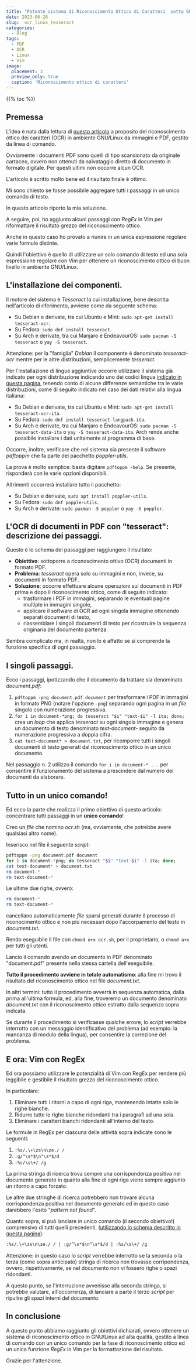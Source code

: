 ```yaml
---
title: "Potente sistema di Riconoscimento Ottico di Caratteri  sotto GNU/Linux per documenti PDF gestito da riga di comando e con rifinitura in Vim."
date: 2023-06-26
slug:  ocr_linux_tesseract
categories:
  - Blog
tags:
  - PDF
  - OCR
  - Linux
  - Vim
image:
  placement: 3
  preview_only: true 
  caption: 'Riconoscimento ottico di caratteri'
---
```


{{% toc %}}


## Premessa

L'idea è nata dalla lettura di [questo articolo](https://www.howtogeek.com/682389/how-to-do-ocr-from-the-linux-command-line-using-tesseract/)   a proposito del  riconoscimento ottico dei caratteri (OCR) in ambiente GNU/Linux da immagini e PDF,  gestito da  linea di comando.

Ovviamente i documenti PDF sono quelli di tipo scansionato da originale cartaceo, ovvero non ottenuti da salvataggio diretto di documento in formato digitale. Per questi ultimi non occorre alcun OCR.

L'articolo è scritto molto bene ed il risultato finale è ottimo.

Mi sono chiesto se fosse possibile aggregare tutti i passaggi in un unico comando di testo.

In questo articolo riporto la mia soluzione.

A seguire, poi, ho aggiunto alcuni passaggi con  *RegEx* in Vim per riformattare il risultato grezzo del riconoscimento ottico.

Anche in questo caso ho provato a riunire in un unica espressione regolare varie formule distinte.

Quindi l'obiettivo è quello di utilizzare un solo comando di testo ed una sola espressione regolare con Vim per ottenere un riconoscimento ottico di buon livello in ambiente GNU/Linux.

## L'installazione dei componenti.

Il motore del sistema è *Tesseract* la cui installazione,   bene descritta nell'articolo di riferimento, avviene come da seguente schema:

- Su Debian e derivate, tra cui Ubuntu e Mint: `sudo apt-get install tesseract-ocr`.
- Su Fedora: `sudo dnf install tesseract`.
- Su Arch e derivate, tra cui Manjaro e EndeavourOS: `sudo pacman -S tesseract` o `yay -S tesseract`.

Attenzione: per la "famiglia" *Debian* il componente è denominato *tesseract-ocr* mentre per le altre distribuzioni, semplicemente *tesseract*.

Per l'installazione di lingue aggiuntive occorre utilizzare il sistema già indicato per ogni distribuzione indicando uno dei codici lingua [indicato in questa pagina](https://github.com/tesseract-ocr/tesseract/blob/main/doc/tesseract.1.asc#languages), tenendo conto di alcune differenze semantiche tra le varie distribuzioni, come di seguito indicato nel caso dei dati relativi alla lingua italiana:

- Su Debian e derivate, tra cui Ubuntu e Mint: `sudo apt-get install tesseract-ocr-ita`.
- Su Fedora: `sudo dnf install tesseract-langpack-ita`.
- Su Arch e derivate, tra cui Manjaro e EndeavourOS: `sudo pacman -S tesseract-data-ita` o `yay -S tesseract-data-ita`. Arch rende anche possibile installare i dati unitamente al programma di base.

Occorre, inoltre, verificare che nel sistema sia presente il software *pdftoppm* che fa parte del pacchetto *poppler-utils*.

La prova è molto semplice: basta digitare `pdftoppm -help`. Se presente, risponderà con le varie opzioni disponibili.

Altrimenti occorrerà installare tutto il pacchetto:

- Su Debian e derivate, `sudo apt install poppler-utils`.
- Su Fedora: `sudo dnf popple-utils`.
- Su Arch e derivate: `sudo pacman -S poppler` o `yay -S poppler`.


## L'OCR di documenti in PDF con "tesseract": descrizione dei passaggi.

Questo è lo schema dei passaggi per raggiungere il risultato:

- **Obiettivo**: sottoporre a riconoscimento ottivo (OCR) documenti in formato PDF.
- **Problema**: *tesseract* opera solo su immagini e non, invece, su documenti in formato PDF.
- **Soluzione**: occorre effettuare alcune operazioni sui documenti in PDF prima e dopo il riconoscimento ottico, come di seguito indicato:
    - trasformare i PDF in immagini, separando le eventuali pagine multiple in  immagini singole, 
    - applicare il software di OCR ad ogni singola immagine ottenendo separati documenti di testo, 
    - riassemblare i singoli documenti di testo per ricostruire la sequenza originaria del documento partenza.

Sembra complicato ma, in realtà, non lo è affatto se si comprende la funzione specifica di ogni passaggio.

## I singoli passaggi.

Ecco i passaggi, ipotizzando che il documento da trattare sia denominato *document.pdf*:

1. `pdftoppm -png document.pdf document` per trasformare i PDF in immagini in formato PNG (notare l'opzione `-png`) separando ogni pagina in un *file* singolo con numerazione progressiva.
2. `for i in document-*png; do tesseract "$i" "text-$i" -l ita; done;` crea un *loop* che applica *tesseract* su ogni singola immagine e genera un documento di testo denominato *text-document-* seguito da numerazione progressiva a doppia cifra.
3. `cat text-document* > document.txt`, per ricomporre tutti i singoli documenti di testo generati dal riconoscimento ottico in un unico documento.

Nel passaggio n. 2 utilizzo il comando `for i in document-* ...` per consentire il funzionamento del sistema a prescindere dal numero dei documenti da elaborare.


## Tutto in un unico comando!

Ed ecco la parte che realizza il primo obiettivo di questo articolo: concentrare tutti passaggi in un **unico comando**!

Creo un *file* che nomino *ocr.sh* (ma, ovviamente, che potrebbe avere qualsiasi altro nome).

Inserisco nel file il seguente *script*:

```bash
pdftoppm -png document.pdf document 
for i in document-*png; do tesseract "$i" "text-$i" -l ita; done; 
cat text-document* > document.txt
rm document-*
rm text-document-*
```
Le ultime due righe, ovvero: 

```bash
rm document-*
rm text-document-*
```

cancellano automaticamente *file* sparsi generati durante il processo di riconocimento ottico e non più necessari dopo l'accorpamento del testo  in *document.txt*.


Rendo eseguibile il file con `chmod u+x ocr.sh`, per il proprietario, o `chmod a+x` per tutti gli utenti.

Lancio  il comando avendo un documento in PDF denominato "document.pdf" presente nella stessa cartella dell'eseguibile.

**Tutto il procedimento avviene in totale automatismo**: alla fine mi trovo il risultato del riconoscimento ottico nel file *document.txt*.

In altri termini: tutto il procedimento avverrà in sequenza automatica, dalla prima all'ultima formula,  ed, alla fine, troveremo un documento denominato *document.txt* con il riconoscimento ottico estratto dalla sequenza sopra indicata.
 
Se durante il procedimento si verificasse qualche errore, lo *script* verrebbe interrotto con un messaggio identificativo del problema (ad esempio: la mancanza di modulo della lingua), per consentire la correzione del problema.

## E ora: Vim con RegEx

Ed ora possiamo utilizzare le potenzialità di Vim con RegEx per rendere più leggibile e gestibile il risultato grezzo del riconoscimento ottico.

In particolare:

1. Eliminare tutti i ritorni a capo di ogni riga, mantenendo intatte solo le righe bianche.
2. Ridurre tutte le righe bianche ridondanti tra i paragrafi ad una sola.
3. Eliminare i caratteri bianchi ridondanti all'interno del testo.

Le formule in RegEx per ciascuna delle attività sopra indicate sono le seguenti:

1. `:%s/.\+\zs\n\ze./ /`
1. `:g/^\s*$\n^\s*$/d`
1. `:%s/\s\+/ /g`

La prima stringa di ricerca trova sempre una corrispondenza positiva nel documento generato in quanto alla fine di  ogni riga viene sempre aggiunto un ritorno a capo forzato.

Le altre due stringhe di ricerca potrebbero non trovare alcuna corrispondenza positiva nel documento generato ed in questo caso darebbero l'esito "*pattern not found*".

Quanto sopra, si può lanciare in unico comando (il secondo obiettivo!)  comprensivo di tutti quelli precedenti, ([utilizzando lo schema descritto in questa pagina](https://stackoverflow.com/questions/59551215/multiple-vim-regex-command-in-one-line)):

```bash
:%s/.\+\zs\n\ze./ / | :g/^\s*$\n^\s*$/d | :%s/\s\+/ /g
```

Attenzione: in questo caso lo *script* verrebbe interrotto se la seconda o la terza (come sopra anticipato) stringa di  ricerca  non trovasse corripondenza, ovvero, rispettivamente,  se nel documento non vi fossero righe o spazi ridondanti.

A questo punto, se l'interruzione avvenisse alla seconda stringa, si potrebbe valutare, all'occorrenza,  di lanciare a parte il terzo *script* per ripulire gli spazi interni del documento.

## In conclusione

A questo punto abbiamo raggiunto gli obiettivi dichiarati, ovvero ottenere un sistema di riconoscimento ottico in GNU/Linux ad alta qualità, gestito a linea di comando con un unico comando per la fase di riconoscimento ottico ed un unica funzione *RegEx* in Vim per la formattazione del risultato.

Grazie per l'attenzione.
